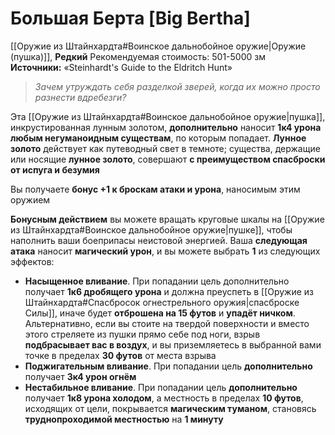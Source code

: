 # Большая Берта [Big Bertha]

[[Оружие из Штайнхардта#Воинское дальнобойное оружие|Оружие (пушка)]], **Редкий**
Рекомендуемая стоимость: 501-5000 зм
**Источники:** «Steinhardt's Guide to the Eldritch Hunt»

> *Зачем утруждать себя разделкой зверей, когда их можно просто разнести вдребезги?*

Эта [[Оружие из Штайнхардта#Воинское дальнобойное оружие|пушка]], инкрустированная лунным золотом, **дополнительно** наносит **1к4 урона любым негуманоидным существам**, по которым попадает. **Лунное золото** действует как путеводный свет в темноте; существа, держащие или носящие **лунное золото**, совершают **с преимуществом спасброски от испуга и безумия**

Вы получаете **бонус +1 к броскам атаки и урона**, наносимым этим оружием

**Бонусным действием** вы можете вращать круговые шкалы на [[Оружие из Штайнхардта#Воинское дальнобойное оружие|пушке]], чтобы наполнить ваши боеприпасы неистовой энергией. Ваша **следующая атака** наносит **магический урон**, и вы можете выбрать **1** из следующих эффектов:

- **Насыщенное вливание**. При попадании цель дополнительно получает **1к6 дробящего урона** и должна преуспеть в [[Оружие из Штайнхардта#Спасбросок огнестрельного оружия|спасброске Силы]], иначе будет **отброшена на 15 футов** и **упадёт ничком**. Альтернативно, если вы стоите на твердой поверхности и вместо этого стреляете из пушки прямо себе под ноги, взрыв **подбрасывает вас в воздух**, и вы приземляетесь в выбранной вами точке в пределах **30 футов** от места взрыва
- **Поджигательным вливание**. При попадании цель **дополнительно** получает **3к4 урон огнём**
- **Нестабильное вливание**. При попадании цель **дополнительно** получает **1к8 урона холодом**, а местность в пределах **10 футов**, исходящих от цели, покрывается **магическим туманом**, становясь **труднопроходимой местностью** на **1 минуту**